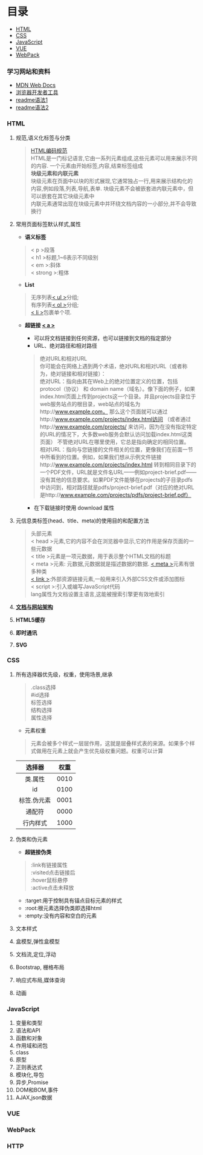 # 目录
  - [HTML](#HTML)
  - [CSS](#CSS)
  - [JavaScript](#JavaScript)
  - [VUE](#VUE)
  - [WebPack](#webPack)


### 学习网站和资料
   - [MDN Web Docs](https://developer.mozilla.org/zh-CN/docs/Web)
   - [浏览器开发者工具](https://developer.mozilla.org/zh-CN/docs/Learn/Common_questions/What_are_browser_developer_tools)
   - [readme语法1](https://github.com/guodongxiaren/README/blob/master/README.md#readme)
   - [readme语法2](https://github.com/kaivin/markdown/blob/master/readme.md)


### HTML
 1. 规范,语义化标签与分类
    >[HTML编码规范](https://github.com/ecomfe/spec/blob/master/html-style-guide.md#user-content-1-%E5%89%8D%E8%A8%80)  
  HTML是一门标记语言,它由一系列元素组成,这些元素可以用来展示不同的内容.   一个元素由开始标签,内容,结束标签组成  
  **块级元素和内联元素**  
  块级元素在页面中以块的形式展现,它通常独占一行,用来展示结构化的内容,例如段落,列表,导航,表单. 块级元素不会被嵌套进内联元素中，但可以嵌套在其它块级元素中  
  内联元素通常出现在块级元素中并环绕文档内容的一小部分,并不会导致换行
 2. 常用页面标签默认样式,属性
    * **语义标签**  
     >&lt; p &gt;段落  
     &lt; h1 &gt;标题,1~6表示不同级别  
     &lt; em &gt;:斜体  
     &lt; strong &gt;:粗体  
    * **List**  
     >无序列表[&lt; ul &gt;](https://developer.mozilla.org/zh-CN/docs/Web/HTML/Element/ul)分组;  
     有序列表[&lt; ol &gt;](https://developer.mozilla.org/zh-CN/docs/Web/HTML/Element/ol)分组;  
     [&lt; li &gt;](https://developer.mozilla.org/zh-CN/docs/Web/HTML/Element/li)包裹单个项.
     
    * **超链接 [&lt; a &gt;](https://developer.mozilla.org/zh-CN/docs/Web/HTML/Element/a)**
      * 可以将文档链接到任何资源，也可以链接到文档的指定部分  
      * URL、绝对路径和相对路径
      >绝对URL和相对URL  
你可能会在网络上遇到两个术语，绝对URL和相对URL（或者称为，绝对链接和相对链接）：  
绝对URL：指向由其在Web上的绝对位置定义的位置，包括 protocol（协议） 和 domain name（域名）。像下面的例子，如果index.html页面上传到projects这一个目录。并且projects目录位于web服务站点的根目录，web站点的域名为http://www.example.com， 那么这个页面就可以通过http://www.example.com/projects/index.html访问 （或者通过http://www.example.com/projects/ 来访问，因为在没有指定特定的URL的情况下，大多数web服务会默认访问加载index.html这类页面）
不管绝对URL在哪里使用，它总是指向确定的相同位置。  
相对URL：指向与您链接的文件相关的位置，更像我们在前面一节中所看到的位置。例如，如果我们想从示例文件链接http://www.example.com/projects/index.html 转到相同目录下的一个PDF文件，URL就是文件名URL——例如project-brief.pdf——没有其他的信息要求。如果PDF文件能够在projects的子目录pdfs中访问到，相对路径就是pdfs/project-brief.pdf（对应的绝对URL是http://www.example.com/projects/pdfs/project-brief.pdf）

      * 在下载链接时使用 download 属性   
 3. 元信息类标签(head、title、meta)的使用目的和配置方法
    >头部元素  
    &lt; head &gt;元素,它的内容不会在浏览器中显示,它的作用是保存页面的一些元数据  
    &lt; title &gt;元素是一项元数据，用于表示整个HTML文档的标题  
    &lt; meta &gt;元素: 元数据,元数据就是描述数据的数据. [&lt; meta &gt;](https://developer.mozilla.org/zh-CN/docs/Web/HTML/Element/meta)元素有很多种类  
    [&lt; link &gt;](https://developer.mozilla.org/zh-CN/docs/Web/HTML/Element/link):外部资源链接元素,一般用来引入外部CSS文件或添加图标  
    &lt; script &gt;:引入或编写JavaScript代码  
    lang属性为文档设置主语言,这能被搜索引擎更有效地索引
 4. **[文档与网站架构](https://developer.mozilla.org/zh-CN/docs/Learn/HTML/Introduction_to_HTML/Document_and_website_structure)**
 4. **HTML5缓存**
 5. **即时通讯**
 6. **SVG**

### CSS
  1. 所有选择器优先级，权重，使用场景,继承
     >.class选择  
     #id选择  
     标签选择  
     结构选择  
     属性选择
     * 元素权重
     >元素会被多个样式一层层作用，这就是层叠样式表的来源。如果多个样式做用在元素上就会产生优先级权重问题。权重可以计算  
     
      | 选择器     | 权重 |
      | :---------:| :-------:|
      | 类.属性    | 0010 |
      | id        | 0100 |
      | 标签.伪元素| 0001 | 
      | 通配符     | 0000 |
      | 行内样式   | 1000 |
        
      
  3. 伪类和伪元素
     * **超链接伪类**  
      >:link有链接属性  
      :visited点击链接后  
      :hover鼠标悬停  
      :active点击未释放
     * :target:用于控制具有锚点目标元素的样式  
     * :root:根元素选择伪类即选择html  
     * :empty:没有内容和空白的元素
  5. 文本样式
  6. 盒模型,弹性盒模型
  7. 文档流,定位,浮动
  8. Bootstrap, 栅格布局
  9. 响应式布局,媒体查询
  10. 动画
  
### JavaScript
  1. 变量和类型
  2. 语法和API
  3. 函数和对象
  4. 作用域和闭包
  5. class
  6. 原型
  7. 正则表达式
  8. 模块化,导包
  9. 异步,Promise
  10. DOM和BOM,事件
  11. AJAX,json数据
  
### VUE

### WebPack

### HTTP 



